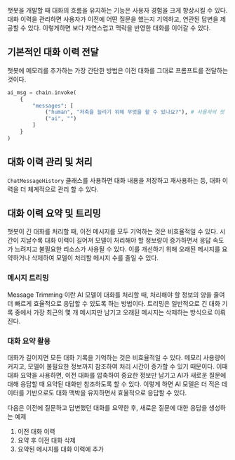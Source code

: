 챗봇을 개발할 때 대화의 흐름을 유지하는 기능은 사용자 경험을 크게 향상시킬 수 있다.
대화 이력을 관리하면 사용자가 이전에 어떤 질문을 했는지 기억하고, 연관된 답변을 제공할 수 있다.
이렇게하면 보다 자연스럽고 맥락을 반영한 대화를 이어갈 수 있다.

## 기본적인 대화 이력 전달

챗봇에 메모리를 추가하는 가장 간단한 방법은 이전 대화를 그대로 프롬프트를 전달하는 것이다.
```python
ai_msg = chain.invoke(
	{
		"messages": [
			("human", "저축을 늘리기 위해 무엇을 할 수 있나요?"), # 사용자의 첫 질문
			("ai", "")
		]
	}
)
```

## 대화 이력 관리 및 처리

`ChatMessageHistory` 클래스를 사용하면 대화 내용을 저장하고 재사용하는 등, 대화 이력을 더 체계적으로 관리 할 수 있다.

## 대화 이력 요약 및 트리밍

챗봇이 긴 대화를 처리할 때, 이전 메시지를 모두 기억하는 것은 비효율적일 수 있다. 시간이 지날수록 대화 이력이 길어져 모델이 처리해야 할 정보량이 증가하면서 응답 속도가 느려지고 불필요한 리소스가 사용될 수 있다.
이를 개선하기 위해 오래된 메시지를 요약하거나 삭제하여 모델이 처리할 메시지 수를 줄일 수 있다.

### 메시지 트리밍
Message Trimming 이란 AI 모델이 대화를 처리할 때, 처리해야 할 정보의 양을 줄여 더 빠르게 효율적으로 응답할 수 있도록 하는 방법이다. 트리밍은 일반적으로 긴 대화 기록 중에서 가장 최근의 몇 개 메시지만 남기고 오래된 메시지는 삭제하는 방식으로 이뤄진다.

### 대화 요약 활용
대화가 길어지면 모든 대화 기록을 기억하는 것은 비효율적일 수 있다. 메모리 사용량이 커지고, 모델이 불필요한 정보까지 참조하여 처리 시간이 증가할 수 있기 때문이다. 이때 대화 요약을 사용하면, 이전 대화를 압축하여 중요한 정보만 남기고 AI가 새로운 질문에 대해 응답할 때 요약된 대화만 참조하도록 할 수 있다. 이렇게 하면 AI 모델은 더 적은 데이터를 기반으로도 대화 맥박을 유지하면서 효율적으로 응답할 수 있다.

다음은 이전에 질문하고 답변했던 대화를 요약한 후, 새로운 질문에 대한 응답을 생성하는 예제
1. 이전 대화 이력
2. 요약 후 이전 대화 삭제
3. 요약된 메시지를 대화 이력에 추가


